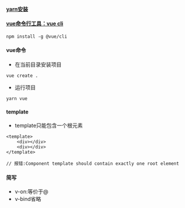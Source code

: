 #### [yarn安装](https://yarnpkg.com/zh-Hans/docs/install#debian-stable)

#### [vue命令行工具：vue cli](https://cli.vuejs.org/zh/guide/installation.html)
```
npm install -g @vue/cli
```
#### vue命令
* 在当前目录安装项目
```
vue create .
```
* 运行项目
```
yarn vue
```
#### template
* template只能包含一个根元素
```
<template>
    <div></div>
    <div></div>
</template>

// 报错:Component template should contain exactly one root element
```

#### 简写
* v-on:等价于@
* v-bind省略
